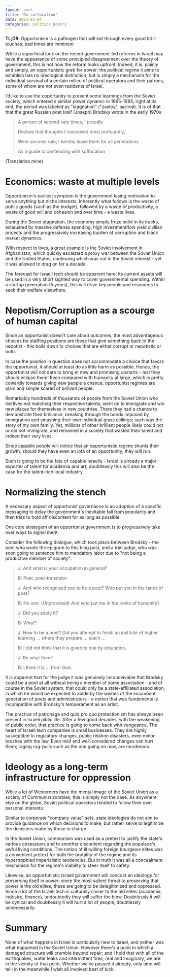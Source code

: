 ```yaml
---
layout: post
title: "On suffocation"
date: 2023-03-04
categories: politics poetry
---
```


**TL;DR**: Opportunism is a pathogen that will eat through every good bit it touches; bad times are imminent

While a superficial look on the recent government-led reforms in Israel may have the appearance of some principled disagreement over the theory of government, this is not how the reform looks upfront. Indeed, it is, plainly and simply, an opportunistic grab for power; the political regime it aims to establish has no ideological distinction, but is simply a mechanism for the individual survival of a certain milieu of political operators and their patrons, some of whom are not even residents of Israel.

I’d like to use the opportunity to present some learnings from the Soviet society, which entered a similar power dynamic in 1965-1985; right at its end, the period was labeled as "stagnation" ("zastoy", застой). It is of that that the great Russian poet Iosif (Joseph) Brodsky wrote in the early 1970s
> A person of second-rate times, I proudly
>
> Declare that thoughts I conceived most profoundly,
>
> Were second-rate; I hereby leave them for all generations
>
> As a guide to contending with suffocation

(Translation mine)

# Economics: waste at multiple levels
Opportunism's earliest symptom is the government losing motivation to serve anything but niche interests. Inherently what follows is the waste of public goods (such as the budget), followed by a waste of productivity, a waste of good will and cohesion and over time - a waste lives.

During the Soviet stagnation, the economy simply froze solid in its tracks, exhausted by massive defense spending, high investment/low yield civilian projects and the progressively increasing burden of corruption and black market dynamics.

With respect to lives, a great example is the Soviet involvement in Afghanistan, which quickly escalated a proxy war between the Soviet Union and the United States, continuing which was not in the Soviet interest - yet it was allowed to drag on for a decade.

The forecast for Israeli tech should be apparent here: its current assets will be used in a very short sighted way to cover governmental spending. Within a startup generation (5 years), this will drive key people and resources to seek their welfare elsewhere.

# Nepotism/Corruption as a scourge of human capital
Since an opportunist doesn’t care about outcomes, the most advantageous choices for staffing positions are those that give something back to the nepotist - this boils down to choices that are either corrupt or nepotistic or both.

In case the position in question does not accommodate a choice that favors the opportunist, it should at least do as little harm as possible. Hence, the opportunist will not dare to bring in new and promising upstarts - lest they should eclipse them! Even compared with humanity at large, which is pretty cowardly towards giving new people a chance, opportunist regimes are plain and simple scared of brilliant people.

Remarkably hundreds of thousands of people from the Soviet Union who led lives not matching their respective talents, went on to immigrate and win new places for themselves in new countries. There they had a chance to demonstrate their brilliance, breaking through the bonds imposed by immigration and smashing their own individual glass ceilings; such was the story of my own family. Yet, millions of other brilliant people likely could not or did not immigrate, and remained in a society that wasted their talent and indeed their very lives.

Since capable people will notice that an opportunistic regime shunts their growth, should they have even an iota of an opportunity, they will run.

Such is going to be the fate of capable Israelis - Israel is already a major exporter of talent for academia and art; doubtlessly this will also be the case for the talent-rich local industry.

# Normalizing the stench 
A necessary aspect of opportunist governance is an adoption of a specific messaging to delay the government's inevitable fall from popularity
 and then tries to hold off discontent for as long as possible.

One core strategem of an opportunist government is to progressively take over ways to signal merit. 

Consider the following dialogue, which took place between Brodsky - the poet who wrote the epigram to this blog post, and a trial judge, who was soon going to sentence him to mandatory labor due to "not being a productive member of society":

> J: And what is your occupation in general?
>
> B: Poet, poet-translator.
>
> J: And who recognized you to be a poet? Who put you in the ranks of poet?
>
> B: No one. (Unprovoked) And who put me in the ranks of humanity?
>
> J: Did you study it?
>
> B: What?
>
> J: How to be a poet? Did you attempt to finish an institute of higher learning ... where they prepare ... teach ...
>
> B: I did not think that it is given to one by education.
>
> J: By what then?
>
> B: I think it is ... from God.

It is apparent that for the judge it was genuinely inconceivable that Brodsky could be a poet at all without being a member of some association - and of course in the Soviet system, that could only be a state-affiliated association, in which he would be expected to abide by the wishes of the incumbent generation of poets and administrators - a notion that was fundamentally incompatible with Brodsky's temperament as an artist.

The practice of patronage and quid pro quo protectionism has always been present in Israeli piblic life. After a few good decades, with the weakening of public order, that practice is going to come back with vengeance. The heart of Israeli tech companies is small businesses. They are highly susceptible to regulatory changes, public relation disasters, even minor brushes with the law. Even mild and well-considered changes can hurt them; raging rug-pulls such as the one going on now, are murderous.

# Ideology as a long-term infrastructure for oppression
While a lot of Westerners have the mental image of the Soviet Union as a society of Communist zombies, this is simply not the case. As anywhere else on the globe, Soviet political operators tended to follow their own personal interests.

Similar to corporate "company value" sets, state ideologies do not aim to provide guidance on which decisions to make, but rather serve to legitimize the decisions made by those in charge.

In the Soviet Union, communism was used as a pretext to justify the state's various obsessions and to smother discontent regarding the populace's awful living conditions. The notion of ill-willing foreign bourgeois elites was a convenient pretext for both the brutality of the regime and its hypertrophied imperialistic tendencies. But in truth it was all a concealment mechanism for the regime's inability to steer itself to safety.

Likewise, an opportunistic Israeli government will concoct an ideology for preserving itself in power; since the most salient threat to preserving that power is the old elites, these are going to be delegitimized and oppressed. Since a lot of the Israeli tech is culturally closer to the old elites (academia, industry, finance), undoubtedly they will suffer the blow. Doubtlessly it will be cynical and doubtlessly it will hurt a lot of people, doubtlessly unnecessarily.

# Summary
None of what happens in Israel is particularly new to Israel, and neither was what happened in the Soviet Union. However there's a point in which a damaged structure will crumble beyond repair; and I hold that with all of the earthquakes, water leaks and intermittent fires, real and imaginary, we are in the vicinity of that point. Whether we've passed it already, only time will tell; in the meanwhile I wish all involved best of luck.
